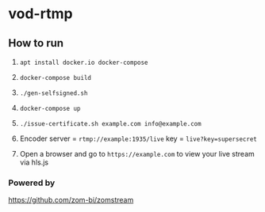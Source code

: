# vod-rtmp

## How to run

1. `apt install docker.io docker-compose`
2. `docker-compose build`
3. `./gen-selfsigned.sh`
4. `docker-compose up`
5. `./issue-certificate.sh example.com info@example.com`

6. Encoder server = `rtmp://example:1935/live` key = `live?key=supersecret`
7. Open a browser and go to `https://example.com` to view your live stream via hls.js


### Powered by
https://github.com/zom-bi/zomstream

